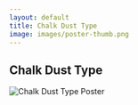 ```yaml
---
layout: default
title: Chalk Dust Type
image: images/poster-thumb.png
---
```

<div class="individual-page" markdown="1">

<h2>Chalk Dust Type</h2>

![Chalk Dust Type Poster](/images/poster-mockup.jpg)

</div>

